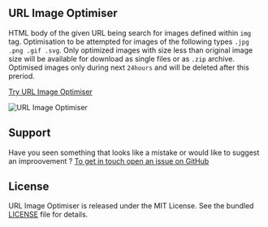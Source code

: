 ## URL Image Optimiser

HTML body of the given URL being search for images defined within ```img``` tag. Optimisation to be attempted for images of the following types ```.jpg .png .gif .svg```. Only optimized images with size less than original image size will be available for download as single files or as ```.zip``` archive. Optimised images only during next ```24hours``` and will be deleted after this preriod.

[Try URL Image Optimiser](https://www.propertydeckltd.co.uk)

![URL Image Optimiser](https://raw.githubusercontent.com/alexpechkarev/url-image-optimiser/master/url-image-optimiser.png)


Support
-------
Have you seen something that looks like a mistake or would like to suggest an improovement ?
[To get in touch open an issue on GitHub](https://github.com/alexpechkarev/url-image-optimiser/issues)


License
-------

URL Image Optimiser is released under the MIT License. See the bundled
[LICENSE](https://github.com/alexpechkarev/url-image-optimiser/blob/master/LICENSE)
file for details.
